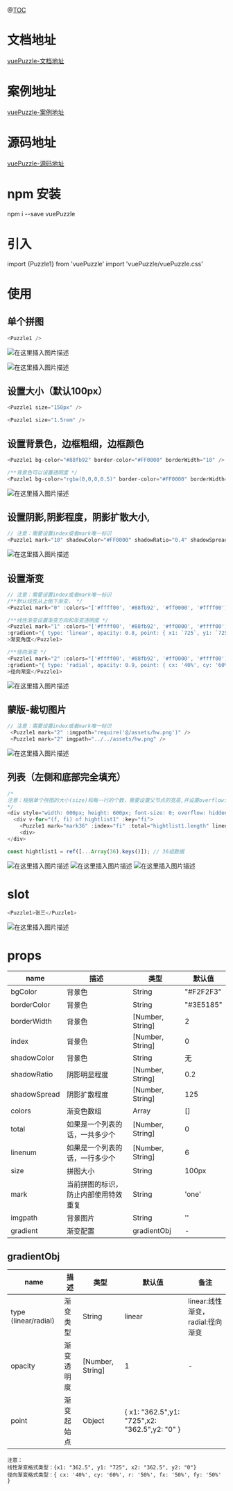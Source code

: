 
@[TOC](vuePuzzle文档)

# 文档地址

[vuePuzzle-文档地址](https://blog.csdn.net/sllailcp/article/details/139597472?spm=1001.2014.3001.5502)

# 案例地址

[vuePuzzle-案例地址](https://slailcp.github.io/vuePuzzle/index.html)

# 源码地址

[vuePuzzle-源码地址](https://github.com/slailcp/puzzle)



# npm 安装
npm i --save vuePuzzle

# 引入
import {Puzzle1} from 'vuePuzzle'
import 'vuePuzzle/vuePuzzle.css'
# 使用

## 单个拼图

```js
<Puzzle1 />
```
![在这里插入图片描述](https://img-blog.csdnimg.cn/direct/2aee8a9829ea4baeb735cc480ac80ea8.png)

![在这里插入图片描述](https://img-blog.csdnimg.cn/20201016100758392.gif#pic_center)  


## 设置大小（默认100px）

```js
<Puzzle1 size="150px" />

<Puzzle1 size="1.5rem" />
```

## 设置背景色，边框粗细，边框颜色

```js
<Puzzle1 bg-color="#88fb92" border-color="#FF0000" borderWidth="10" />

/**背景色可以设置透明度 */
<Puzzle1 bg-color="rgba(0,0,0,0.5)" border-color="#FF0000" borderWidth="10" />
```
![在这里插入图片描述](https://img-blog.csdnimg.cn/direct/c86425a76a254861b89c4e63031edfb8.png)




## 设置阴影,阴影程度，阴影扩散大小,

```js
// 注意：需要设置index或者mark唯一标识
<Puzzle1 mark="10" shadowColor="#FF0000" shadowRatio="0.4" shadowSpread="100" />
```
![在这里插入图片描述](https://img-blog.csdnimg.cn/direct/6e062539a74748a0945c35c7529c1ec4.png)

## 设置渐变

```js
// 注意：需要设置index或者mark唯一标识
/**默认线性从上倒下渐变， */
<Puzzle1 mark="0" :colors="['#ffff00', '#88fb92', '#ff0000', '#ffff00']">默认<br />线性渐变<br />从上到下</Puzzle1>

/**线性渐变设置渐变方向和渐变透明度 */
<Puzzle1 mark="1" :colors="['#ffff00', '#88fb92', '#ff0000', '#ffff00']" 
:gradient="{ type: 'linear', opacity: 0.8, point: { x1: `725`, y1: `725`, x2: `0`, y2: `0` } }"
>渐变角度</Puzzle1>

/**径向渐变 */
<Puzzle1 mark="2" :colors="['#ffff00', '#88fb92', '#ff0000', '#ffff00']" 
:gradient="{ type: 'radial', opacity: 0.9, point: { cx: '40%', cy: '60%', r: '50%', fx: '50%', fy: '50%' } }"
>径向渐变</Puzzle1>
```
![在这里插入图片描述](https://img-blog.csdnimg.cn/direct/ea3690420529408da128e67a16d7abc3.png)


## 蒙版-裁切图片

```js
// 注意：需要设置index或者mark唯一标识
 <Puzzle1 mark="2" :imgpath="require('@/assets/hw.png')" />
 <Puzzle1 mark="2" imgpath="../../assets/hw.png" />
```
![在这里插入图片描述](https://img-blog.csdnimg.cn/direct/b65a4c4c0dec4aafae6614b62de54bfc.png)

## 列表（左侧和底部完全填充）

```js
/*
注意：根据单个拼图的大小(size)和每一行的个数，需要设置父节点的宽高,并设置overflow:hidden,隐藏上边和右边凸出的部分。 
*/
<div style="width: 600px; height: 600px; font-size: 0; overflow: hidden; border-radius: 12px">
  <div v-for="(f, fi) of hightlist1" :key="fi">
    <Puzzle1 mark="mark36" :index="fi" :total="hightlist1.length" linenum="6" style="float: left"/>
    <div>
</div>

const hightlist1 = ref([...Array(36).keys()]); // 36组数据
```
![在这里插入图片描述](https://img-blog.csdnimg.cn/direct/ab3011e0448c428da6eaca595b3c2d43.png)
![在这里插入图片描述](https://img-blog.csdnimg.cn/direct/fda2707ed5d649268e22ef084d0a6f39.png)
![在这里插入图片描述](https://img-blog.csdnimg.cn/direct/899e89fe658e4c06830324f9e4464583.png)

# slot

```js
<Puzzle1>张三</Puzzle1>
```
![在这里插入图片描述](https://img-blog.csdnimg.cn/direct/4993414cf0c94f04908ad3ed9e9b7888.png)


# props

| name | 描述 | 类型  | 默认值 |
|-|---|--|--|
| bgColor  | 背景色 | String | "#F2F2F3" |
| borderColor  | 背景色 | String | "#3E5185" |
| borderWidth  | 背景色 | [Number, String] | 2 |
| index  | 背景色 | [Number, String] | 0 |
| shadowColor  | 背景色 | String | 无 |
| shadowRatio  | 阴影明显程度 | [Number, String] | 0.2 |
| shadowSpread  | 阴影扩散程度 | [Number, String] | 125 |
| colors  | 渐变色数组 | Array | [] |
| total  | 如果是一个列表的话，一共多少个 | [Number, String] | 0 |
| linenum  | 如果是一个列表的话，一行多少个 | [Number, String] | 6 |
| size  | 拼图大小 | String | 100px |
| mark  | 当前拼图的标识，防止内部使用特效重复 | String | 'one' |
| imgpath  | 背景图片 | String | '' |
| gradient  | 渐变配置 | gradientObj | - |


## gradientObj

| name | 描述 | 类型  | 默认值 | 备注|
|-|---|--|--|--|
| type (linear/radial)  | 渐变类型 | String | linear |linear:线性渐变， radial:径向渐变 |
| opacity  | 渐变透明度 | [Number, String] | 1 | - |
| point  | 渐变起始点 | Object | {  x1: "362.5",y1: "725",x2: "362.5",y2: "0" } |  |

```
注意：
线性渐变格式类型：{x1: "362.5", y1: "725", x2: "362.5", y2: "0"}
径向渐变格式类型：{ cx: '40%', cy: '60%', r: '50%', fx: '50%', fy: '50%' }
```


